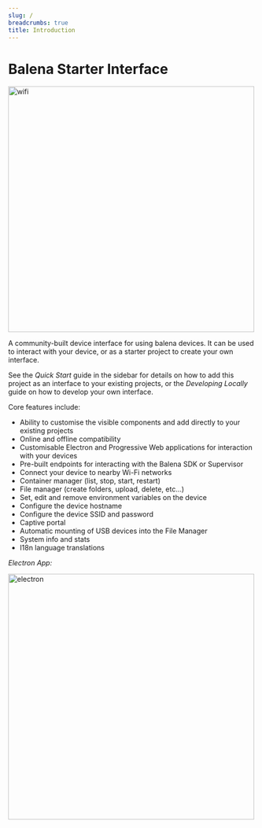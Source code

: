 ```yaml
---
slug: /
breadcrumbs: true
title: Introduction
---
```


# Balena Starter Interface

<img src="https://user-images.githubusercontent.com/64841595/191008762-ea97f42c-a7bb-4ecb-abe8-5d57874da9b3.png" alt="wifi" width="500"/>

A community-built device interface for using balena devices. It can be used to interact with your device, or as a starter project to create your own interface.

See the _Quick Start_ guide in the sidebar for details on how to add this project as an interface to your existing projects, or the _Developing Locally_ guide on how to develop your own interface.

Core features include:

- Ability to customise the visible components and add directly to your existing projects
- Online and offline compatibility
- Customisable Electron and Progressive Web applications for interaction with your devices
- Pre-built endpoints for interacting with the Balena SDK or Supervisor
- Connect your device to nearby Wi-Fi networks
- Container manager (list, stop, start, restart)
- File manager (create folders, upload, delete, etc...)
- Set, edit and remove environment variables on the device
- Configure the device hostname
- Configure the device SSID and password
- Captive portal
- Automatic mounting of USB devices into the File Manager
- System info and stats
- I18n language translations

_Electron App:_

<img width="500" alt="electron" src="https://user-images.githubusercontent.com/64841595/213165616-73bc762b-0073-4407-a10d-52c8daa21333.png"/>

